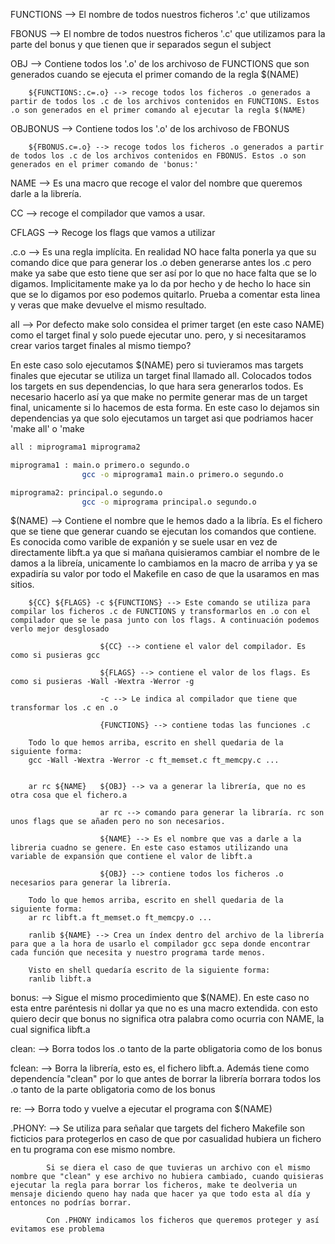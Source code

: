 FUNCTIONS --> El nombre de todos nuestros ficheros '.c' que utilizamos

FBONUS --> El nombre de todos nuestros ficheros '.c' que utilizamos para la parte del bonus y que tienen que ir separados segun el subject

OBJ --> Contiene todos los '.o' de los archivoso de FUNCTIONS que son generados cuando se ejecuta el primer comando de la regla $(NAME)

		${FUNCTIONS:.c=.o} --> recoge todos los ficheros .o generados a partir de todos los .c de los archivos contenidos en FUNCTIONS. Estos .o son generados en el primer comando al ejecutar la regla $(NAME)

OBJBONUS --> Contiene todos los '.o' de los archivoso de FBONUS

		${FBONUS.c=.o} --> recoge todos los ficheros .o generados a partir de todos los .c de los archivos contenidos en FBONUS. Estos .o son generados en el primer comando de 'bonus:'

NAME --> Es una macro que recoge el valor del nombre que queremos darle a la librería.

CC --> recoge el compilador que vamos a usar.

CFLAGS --> Recoge los flags que vamos a utilizar

.c.o --> Es una regla implícita. En realidad NO hace falta ponerla ya que su comando dice que para generar los .o deben generarse antes los .c pero make ya sabe que esto tiene que ser así por lo que no hace falta que se lo digamos. Implicitamente make ya lo da por hecho y de hecho lo hace sin que se lo digamos por eso podemos quitarlo. Prueba a comentar esta linea y veras que make devuelve el mismo resultado.

all --> Por defecto make solo considea el primer target (en este caso NAME) como el target final y solo puede ejecutar uno. pero, y si necesitaramos crear varios target finales al mismo tiempo?

En este caso solo ejecutamos $(NAME) pero si tuvieramos mas targets finales que ejecutar se utiliza un target final llamado all. Colocados todos los targets en sus dependencias, lo que hara sera generarlos todos. Es necesario hacerlo así ya que make no permite generar mas de un target final, unicamente si lo hacemos de esta forma. En este caso lo dejamos sin dependencias ya que solo ejecutamos un target asi que podriamos hacer 'make all' o 'make


```bash
all : miprograma1 miprograma2

miprograma1 : main.o primero.o segundo.o
				gcc -o miprograma1 main.o primero.o segundo.o

miprograma2: principal.o segundo.o
				gcc -o miprograma principal.o segundo.o
```

$(NAME) --> Contiene el nombre que le hemos dado a la libría. Es el fichero que se tiene que generar cuando se ejecutan los comandos que contiene. Es conocida como varible de expanión y se suele usar en vez de directamente libft.a ya que si mañana quisieramos cambiar el nombre de le damos a la libreía, unicamente lo cambiamos en la macro de arriba y ya se expadiría su valor por todo el Makefile en caso de que la usaramos en mas sitios.

		${CC} ${FLAGS} -c ${FUNCTIONS} --> Este comando se utiliza para compilar los ficheros .c de FUNCTIONS y transformarlos en .o con el compilador que se le pasa junto con los flags. A continuación podemos verlo mejor desglosado

						${CC} --> contiene el valor del compilador. Es como si pusieras gcc

						${FLAGS} --> contiene el valor de los flags. Es como si pusieras -Wall -Wextra -Werror -g

						-c --> Le indica al compilador que tiene que transformar los .c en .o

						{FUNCTIONS} --> contiene todas las funciones .c

		Todo lo que hemos arriba, escrito en shell quedaria de la siguiente forma:
		gcc -Wall -Wextra -Werror -c ft_memset.c ft_memcpy.c ...


		ar rc ${NAME}	${OBJ} --> va a generar la librería, que no es otra cosa que el fichero.a

						ar rc --> comando para generar la libraría. rc son unos flags que se añaden pero no son necesarios.

						${NAME} --> Es el nombre que vas a darle a la libreria cuadno se genere. En este caso estamos utilizando una variable de expansión que contiene el valor de libft.a

						${OBJ} --> contiene todos los ficheros .o necesarios para generar la librería.

		Todo lo que hemos arriba, escrito en shell quedaria de la siguiente forma:
		ar rc libft.a ft_memset.o ft_memcpy.o ...

		ranlib ${NAME} --> Crea un índex dentro del archivo de la librería para que a la hora de usarlo el compilador gcc sepa donde encontrar cada función que necesita y nuestro programa tarde menos.

		Visto en shell quedaría escrito de la siguiente forma:
		ranlib libft.a

bonus: --> Sigue el mismo procedimiento que $(NAME). En este caso no esta entre paréntesis ni dollar ya que no es una macro extendida. con esto quiero decir que bonus no significa otra palabra como ocurria con NAME, la cual significa libft.a

clean: --> Borra todos los .o tanto de la parte obligatoria como de los bonus

fclean: --> Borra la librería, esto es, el fichero libft.a.
			Además tiene como dependencía "clean" por lo que antes de borrar la librería borrara todos los .o tanto de la parte obligatoria como de los bonus

re: --> Borra todo y vuelve a ejecutar el programa con $(NAME)

.PHONY: --> Se utiliza para señalar que targets del fichero Makefile son ficticios
			para protegerlos en caso de que por casualidad hubiera un fichero en tu programa con ese mismo nombre.

			Si se diera el caso de que tuvieras un archivo con el mismo nombre que "clean" y ese archivo no hubiera cambiado, cuando quisieras ejecutar la regla para borrar los ficheros, make te deolveria un mensaje diciendo queno hay nada que hacer ya que todo esta al día y entonces no podrías borrar.

			Con .PHONY indicamos los ficheros que queremos proteger y así evitamos ese problema
